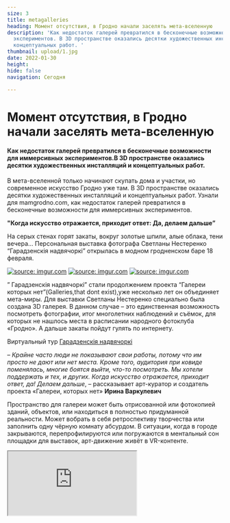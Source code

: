 ```yaml
---
size: 3
title: metagalleries
heading: Момент отсутствия, в Гродно начали заселять мета-вселенную
description: 'Как недостаток галерей превратился в бесконечные возможности для иммерсивных
  экспериментов. В 3D пространстве оказались десятки художественных инсталляций и
  концептуальных работ. '
thumbnail: upload/1.jpg
date: 2022-01-30
height: 
hide: false
navigation: Сегодня

---
```

# **Момент отсутствия, в Гродно начали заселять мета-вселенную**

#### Как недостаток галерей превратился в бесконечные возможности для иммерсивных экспериментов.В 3D пространстве оказались десятки художественных инсталляций и концептуальных работ.

В мета-вселенной только начинают скупать дома и участки, но современное искусство Гродно уже там. В 3D пространстве оказались десятки художественных инсталляций и концептуальных работ. Узнали для mamgrodno.com, как недостаток галерей превратился в бесконечные возможности для иммерсивных экспериментов.

**"Когда искусство отражается, приходит ответ: Да, делаем дальше”**

На серых стенах горят закаты, вокруг золотые шпили, алые облака, тени вечера… Персональная выставка фотографа Светланы Нестеренко “Гарадзенскія надвячоркі” открылась в модном гродненском баре 18 февраля.

<div class="gallery3">
<!-- Смените gallery2 на gallery3 или gallery4, цифра определяет количество картинок в одном ряду -->
<a href="https://imgur.com/rFokZim"><img src="https://i.imgur.com/rFokZim.jpg" title="source: imgur.com" /></a>
<a href="https://imgur.com/LppHBV2"><img src="https://i.imgur.com/LppHBV2.jpg" title="source: imgur.com" /></a>
<a href="https://imgur.com/iXsbz4D"><img src="https://i.imgur.com/iXsbz4D.jpg" title="source: imgur.com" /></a>
</div>

” Гарадзенскія надвячоркі” стали продолжением проекта “Галереи которых нет”(Galleries,that dont exist),уже несколько лет  он объединяет мета-миры. Для выставки Светланы Нестеренко специально была создана 3D галерея. В данном случае – это  единственная возможность посмотреть фотографии, итог многолетних наблюдений и съёмок, для которых не нашлось места в расписании народного фотоклуба «Гродно». А дальше закаты пойдут гулять по интернету.

Виртуальный тур [Гарадзенскія надвячоркі](https://mamgrodno.github.io/panorama/Panorama%20Nesterenko)

_– Крайне часто люди не показывают свои работы, потому что им просто не дают или нет места. Кроме того, аудитория при ковиде поменялась, многие боятся выйти, что-то посмотреть. Мы хотели поддержать и тех, и других. Когда искусство отражается, приходит ответ, да! Делаем дальше_, – рассказывает арт-куратор и создатель проекта «Галереи, которых нет» **Ирина Варкулевич**
  
Пространство для галереи может быть отрисованной или фотокопией зданий, объектов, или находиться в полностью придуманной реальности. Может вобрать в себя ретроспективу творчества или заполнить одну чёрную комнату абсурдом. В ситуации, когда в городе закрываются, перепрофилируются или погружаются в ментальный сон площадки для выставок, арт-движение живёт в VR-контенте.
  
<div><iframe class="youtube" src="https://www.youtube.com/embed/klcfdXRboY0"></div>
  
Несколько лет Ирина вместе с фотографами и художниками формирует гродненскую метаверс. Ищут, снимают, отцифровывают, превращают в выставочные залы заборы, фасады хрущёвок, и совершенно невероятные поверхности. Подворотня, опоры моста, склад, заброшенный дворец – это не галереи. Но там можно разместить виртуальную экспозицию.
  
_– Любой современный город должен иметь какое-то суперсовременное место, чтобы оно притягивало людей. Место концентрации культуры, арт хаб и так далее, иначе мы просто в 19 веке живём. Сейчас искусство довольно резкое, поэтому часто отказывают или не согласовывают выставки. Но человек заходит в панораму и оказывается там, где с современными технологиями можно далеко улететь,_– рассказывает художник **Александр Болдаков.**

Его последний проект LUMINARIUM прожил в крутой галерее в Гродно всего 2 недели, после его заменили на выставку роботов. Сложные с игры со светом и сознанием уступили перед коммерческим интересом владельцев торгового центра. Но LUMINARIUM остался в 3D реальности. Панораму дополнила видео инсталляция с contemporary dance. Новый синтез, “Галереи, которых нет” объединились со сценами, которых нет.

<div><iframe class="youtube" src="https://www.youtube.com/embed/lV89xrbOzlU"></div>

Ещё один проект Александра в рамках идеи виртуальных галерей, собрали на несколько часов на пустом складе. Отсняли стены, объекты, и [Экзисториум/Existorium](https://www.mamgrodno.com/panorama/pano1.html) с его “эксзистенциальным существованием в моменте”  теперь можно вызвать в жизни одним кликом на экране или оказаться внутри инсталляции в VR очках.

_– Сейчас происходит интересный, переломный момент в психологии, люди перестраиваются воспринимать окружение через пространство второй реальности, мета-вселенную. Переход материального восприятия на нематериальное. Галереи, конечно, останутся, но изменят формат и статус. Можно брать какие- то места интересные в реальной жизни и туда встраивать произведения искусства. В творческом смысле – безграничное поле деятельности. Мы не привязываемся к месту, ни в средствах, ни в масштабах, ни в форматах. Можем внедряться в любое пространство и, главное, транслируем идею. В реальной галерее даже успешную выставку могут увидеть ограниченное количество людей. «Здесь мы ограничены только фантазией»,_ —говорит Александр Болдаков.
  
**«Очень часто люди не понимали, что это ненастоящее»** 

… Сначала в 2019 году появились виртульные мастерские гродненских художников.  Показывали в формате 360 “Башни”, их эклектику, обычно спрятанную от глаз. Погружали в мир хаоса и порядка, приближали творческий процесс и самих художников.

<div><iframe class="youtube" src="https://www.youtube.com/embed/HVkCOXbJZBc"></div>
  
Сегодня эти панорамы могут оказаться эксклюзивом. Например, если водонапорные башни  “Кася” и “Бася” передадут от Союза художников комунальным службам, соержание помещений станет слишком дорогим. Некоторые мастерские уже исчезли, в этом году пришлось отказаться от мастерской Александру Сильвановичу, цокольный этаж многоэтажки на ул. Горького впервые за 15 лет срочно понадобился жэку. Таинственные рыбы, золотые ангелы остались в мета-вселенной.

<div><iframe class="youtube" src="https://www.youtube.com/embed/v-zo_mU-tt0"></div>
 
После [мастерских](https://www.facebook.com/IVANALEXIRYNA/) в какой-то момент обратились студенты факультета искусств, им негде было показать итоги пленэра, а возможно не нашлось свободных площадок. По итогам сделали первый виртуальный вернисаж – «Лес». Студенты нашли и в реальности свою чёрную комнату, выставку все-таки провели в «Дом 46», а идея и панорама остались.

_– Мы продолжили интегрировать искусство в пустое пространство. В усадебный дом в Желудке – каллиграфию, моду и дизайн.  В Форт 4 – художественные работы музыканта. В проекте для вашей площадки mamgrodno – показали гродненский стрит-арт, каким мог бы быть Гродно, если пустить на улицы художников. Очень часто люди не понимали, что это не настоящее…_– говорит Ирина Варкулевич.
  
Виртуальные выставки и туры совсем не исключают и даже дополняют арт-события в реальности. Осенью 2020-го года практически весь бизнес-центр на Городничанской отдали под ретроспективную выставку “8-й регион” Сергея Гриневича. Мечтали приспособить свободные площади центра под постоянную галерею современного искусства, оставить экспозицию Сергея Гриневича и гродненских художников. Прошло несколько вернисажей и арт-аукцион.  Сегодня Городничанская, 31– это ещё одна реальная галерея, которой больше нет … в физическом мире.  Однако в VR “8-й регион” остался. Все залы в точности воссоздали, работы хронологически повторили и развесили в формате 3D. Только по [ссылке mamgrodno ретроспективу](https://www.mamgrodno.com/panorama/pano2.html) посмотрели около 10 тысяч человек и продолжают смотреть.
  
Цифра – не летаргия и не забвение. Даже если мета-вселенная гродненских панорамщиков пока что не единый мир Матрицы, а раздроблена  по разным сайтам и ссылкам, постоянно происходят тригеры, которое возвращают к ней интерес. 
Появляются новые неожиданные варианты галерей, которых нет, где можно увидеть современное искусство Гродно. Конечно, не всегда это виртуальные площадки.  

Часто выставки превращаются в ивенты, чтобы открыться буквально на часы или на вечер в кофейне, магазине, гостинице, офисе. Сегодня приехал художник, прошла встреча и дальше в кафешке работы превращаются в интерьер. В феврале галереей, которой нет, в Гродно на один вечер стал тату салон «Храброе сердце». Стены затянули чёрной тканью, развесили графические работы Ивана Кирчука, прошёл его концерт, презентация книги. Это вечер остался в панораме, брутальную выставку можно посмотреть в [виртуальной комнате](http://hi360v.com/other/painters/kirchuk/)
  
_– Для создания виртуальной галереи, кроме арт-куратора,  нужен фотограф-панорамщик. Их немного, 5-10 в Беларуси можно найти, но ведь есть же Москва, Лондон, (улыбается). Фотограф снимает поверхности, затем в специальных программах формирует пространство, «развешивает» картины, плакаты, расставляет объекты. Можно ходить по залам, приближать работы. Важно сохранить пропорции, понимать перспективу, где отцентровать, насколько отступить, на каком уровне повесить, в какую сторону тень. Ориентиры выставляются по дверным проёмам, по масштабу.  Технологии достаточно просты, но их надо знать. И, конечно, мета-вселенная – это пока что дорого, поэтому некоммерческими проектами занимаются буквально единицы, наверное, я даже не знаю, кто ещё,_ – говорит Ирина Варкулевич.
 
Есть трудность с распространением, не все сайты могут интегрировать 3D объекты. Панорамы пока не поддерживают или нельзя сделать приближение инстаграм и фейсбук. Вовлечение становится наиболее полным с VR-очками, что далеко не всегда доступно. Необходим быстрый и постоянный интернет. И, конечно, инфоповоды.

_– Почему в Беларуси так мало делают панорам? Видимо потому, что это мало востребовано или потенциальные авторы не информированы о таком виде сьёмки,_ – считает гродненский фотограф-панорамщик **Иван Цыркунович**. – _Специалисты есть, но их на всю страну десятка не насобирается. Всё опять же из-за слабой востребованности такого рода сьёмок. Беларуских площадок для размещения панорам, насколько я знаю, нет вообще, всё захватили гугл и яндекс. Это два основных места, куда можно загружать панорамы бесплатно, остальные малоизвестны или для коммерческих проектов созданы. Ну и остаются свои сайты, для этого не нужно каких-то особых требований._

**"Мы постепенно свыкнемся, что у наших личностей появятся отражения в других пространствах”** 

Гродно, не единственное место, где создают виртуальные галереи. До конца февраля можно посмотреть выставку [**Absence/ Отсутствие**](https://spatial.io/rooms/61f3d09002bd940001ed3410?share=6837228914914251954)
Арт-куратор, **Ксения Тырсикова**, в сотрудничестве с WOW Gallery выбрала и поместила в виртуальную галерею работы 7 беларуских художников с концепцией – отсутствие в определенном месте, где мы навсегда остались.

<div class="gallery2">
<!-- Смените gallery2 на gallery3 или gallery4, цифра определяет количество картинок в одном ряду -->
<a href="https://imgur.com/ZmM2C8n"><img src="https://i.imgur.com/ZmM2C8n.png" title="source: imgur.com" /></a>
<a href="https://imgur.com/15pH47c"><img src="https://i.imgur.com/15pH47c.png" title="source: imgur.com" /></a>  
</div>
  
_– Идея возникла, когда я начала понимать, что виртуальный мир затягивает и заставляет отсутствовать в реальном. Мы постепенно свыкнемся, что у наших личностей появятся отражения в других пространствах…_– говорит Ксения Тырсикова.– _С цветом и размером (как вписать картины в галерею) вопросов особых не было, так как в условиях метаверс размер не выбирали.  Плюсы: не нужно заниматься логистикой, безопасно с точки зрения короны. Минус: не такая вовлеченность. Проще в игры играть._

Чтобы посмотреть экспозицию, достаточно зайти с телефона, но лучше с десктопа, ещё лучше наличие VR-очков. 
Виртуальная комната создана на платформе spatial.io Это вариант, когда не нужно снимать или отрисовывать фоны.  В готовую галерею легко встроить афишу, видео, анимацию. Можно походить по залам одному или с гидом, приблизить, рассмотреть работы, послушать музыку, пообщаться. Заходим, здесь только что прошла презентация, ещё остались бокалы на столике… Можно почитать об авторах, погрузиться в их память, страхи, боль и очищение. Все по- настоящему, только нас там нет… пока нет.
  
– _Для виртуальной реальности нужны очки, а с дополненной – только телефон, который поддерживает AR и всё. Скачал приложение, и вот уже у тебя галерея на диване,_ – говорит Ирина Варкулевич. _–  Скоро дойдем до времени Гарри Поттера, когда даже бумажная газета может быть с движущимися картинками, что-то шевелится и показывается там. Это такое простое волшебство, оно уже здесь. Сегодня мы надеваем VR-очки и ходим по галереям, которых нет, которые могут быть за океаном. Но скоро будем жить в мета-вселенной. Нажал на кнопочку, и ты внутри Ван Гога. Кстати, такое шоу уже есть. Возможно, будем глазом снимать, кто знает, и объёмная рассылка пойдёт во все мозги сразу …_

Автор текста: **Инна Максимчик**
  
  

  

  
  
  

 

  
  
  

  

  